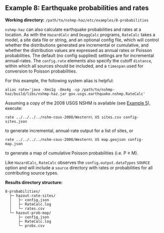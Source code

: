 Example 8: Earthquake probabilities and rates
---------------------------------------------

__Working directory:__ `/path/to/nshmp-haz/etc/examples/8-probabilities`

`nshmp-haz` can also calculate earthquake probabilities and rates at a location. As with the `HazardCalc` and `DeaggCalc` programs, `RateCalc` takes a model, a site data file or string, and an optional config file, which will control whether the distributions generated are incremental or cumulative, and whether the distribution values are expressed as annual rates or Poisson probabilities. The default (no config supplied) settings are for incremental annual-rates. The `config.rate` elements also specify the cutoff `distance`, within which all sources should be included, and a `timespan` used for conversion to Poisson probabilities.

For this example, the following system alias is helpful:

```Shell
alias rate='java -Xms1g -Xmx4g -cp /path/to/nshmp-haz/build/libs/nshmp-haz.jar gov.usgs.earthquake.nshmp.RateCalc'
```

Assuming a copy of the 2008 USGS NSHM is available (see [Example 5](../5-complex-model)), execute:

```Shell
rate ../../../../nshm-cous-2008/Western\ US sites.csv config-sites.json
```

to generate incremental, annual-rate output for a list of sites, or

```Shell
rate ../../../../nshm-cous-2008/Western\ US map.geojson config-map.json
```

to generate a map of cumulative Poisson probabilities (i.e. P ≥ M).

Like `HazardCalc`, `RateCalc` observes the `config.output.dataTypes` `SOURCE` option and will include a `source` directory with rates or probabilities for all contributing source types.

__Results directory structure:__
```
8-probabilities/
  ├─ hazout-rate-sites/
  │   ├─ config.json
  │   ├─ RateCalc.log
  │   └─ rates.csv
  └─ hazout-prob-map/
      ├─ config.json
      ├─ RateCalc.log
      └─ probs.csv
```
